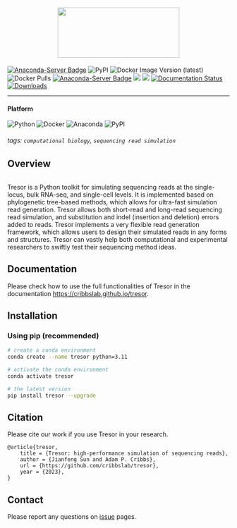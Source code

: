 <h1 align="center">
    <img src="https://github.com/cribbslab/tresor/blob/main/img/Tresor-logo.png?raw=true" width="276" height="114">
    <br>
</h1>

[![Anaconda-Server Badge](https://anaconda.org/jianfeng_sun/tresor/badges/latest_release_date.svg)](https://anaconda.org/jianfeng_sun/tresor)
![PyPI](https://img.shields.io/pypi/v/tresor?logo=PyPI)
![Docker Image Version (latest)](https://img.shields.io/docker/v/2003100127/tresor)
![Docker Pulls](https://img.shields.io/docker/pulls/2003100127/tresor)
[![Anaconda-Server Badge](https://anaconda.org/jianfeng_sun/tresor/badges/version.svg)](https://anaconda.org/jianfeng_sun/tresor)
![](https://img.shields.io/docker/automated/2003100127/tresor.svg)
![](https://img.shields.io/github/stars/cribbslab/tresor?logo=GitHub&color=blue)
[![Documentation Status](https://readthedocs.org/projects/tresor/badge/?version=latest)](https://tresor.readthedocs.io/en/latest/?badge=latest)
[![Downloads](https://pepy.tech/badge/tresor)](https://pepy.tech/project/tresor)

<hr>

#### Platform

![Python](https://img.shields.io/badge/-Python-000?&logo=Python)
![Docker](https://img.shields.io/badge/-Docker-000?&logo=Docker)
![Anaconda](https://img.shields.io/badge/-Anaconda-000?&logo=Anaconda)
![PyPI](https://img.shields.io/badge/-PyPI-000?&logo=PyPI)

###### tags: `computational biology`, `sequencing read simulation`

## Overview

```angular2html

```

Tresor is a Python toolkit for simulating sequencing reads at the single-locus, bulk RNA-seq, and single-cell levels. It is implemented based on phylogenetic tree-based methods, which allows for ultra-fast simulation read generation. Tresor allows both short-read and long-read sequencing read simulation, and substitution and indel (insertion and deletion) errors added to reads. Tresor implements a very flexible read generation framework, which allows users to design their simulated reads in any forms and structures. Tresor can vastly help both computational and experimental researchers to swiftly test their sequencing method ideas.

## Documentation

Please check how to use the full functionalities of Tresor in the documentation https://cribbslab.github.io/tresor.

## Installation

### Using pip (recommended)

```sh
# create a conda environment
conda create --name tresor python=3.11

# activate the conda environment
conda activate tresor

# the latest version
pip install tresor --upgrade
```

## Citation

Please cite our work if you use Tresor in your research.
```angular2html
@article{tresor,
    title = {Tresor: high-performance simulation of sequencing reads},
    author = {Jianfeng Sun and Adam P. Cribbs},
    url = {https://github.com/cribbslab/tresor},
    year = {2023},
}
```

## Contact

Please report any questions on [issue](https://github.com/2003100127/tresor/issues) pages.
